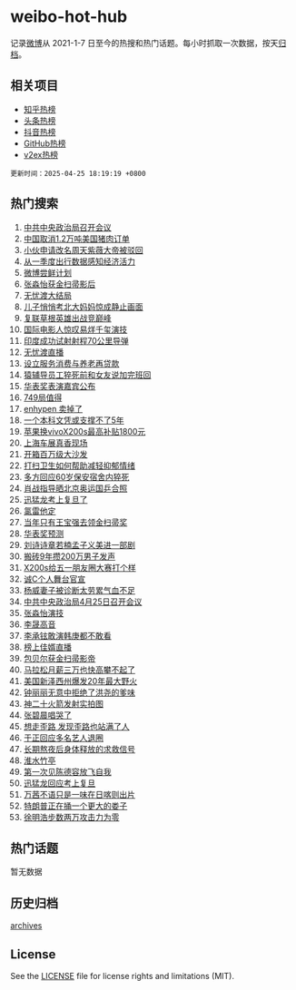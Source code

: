 # weibo-hot-hub

记录[微博](https://www.weibo.com)从 2021-1-7 日至今的热搜和热门话题。每小时抓取一次数据，按天[归档](archives)。

## 相关项目

- [知乎热榜](https://github.com/lonnyzhang423/zhihu-hot-hub)
- [头条热榜](https://github.com/lonnyzhang423/toutiao-hot-hub)
- [抖音热榜](https://github.com/lonnyzhang423/douyin-hot-hub)
- [GitHub热榜](https://github.com/lonnyzhang423/github-hot-hub)
- [v2ex热榜](https://github.com/lonnyzhang423/v2ex-hot-hub)


`更新时间：2025-04-25 18:19:19 +0800`

## 热门搜索

1. [中共中央政治局召开会议](https://m.weibo.cn/search?containerid=100103type%3D1%26t%3D10%26q%3D%23%E4%B8%AD%E5%85%B1%E4%B8%AD%E5%A4%AE%E6%94%BF%E6%B2%BB%E5%B1%80%E5%8F%AC%E5%BC%80%E4%BC%9A%E8%AE%AE%23&stream_entry_id=51&isnewpage=1&extparam=seat%3D1%26cate%3D10103%26q%3D%2523%25E4%25B8%25AD%25E5%2585%25B1%25E4%25B8%25AD%25E5%25A4%25AE%25E6%2594%25BF%25E6%25B2%25BB%25E5%25B1%2580%25E5%258F%25AC%25E5%25BC%2580%25E4%25BC%259A%25E8%25AE%25AE%2523%26dgr%3D0%26filter_type%3Drealtimehot%26stream_entry_id%3D51%26c_type%3D51%26pos%3D0%26display_time%3D1745576358%26pre_seqid%3D174557635816903312204124)
1. [中国取消1.2万吨美国猪肉订单](https://m.weibo.cn/search?containerid=100103type%3D1%26t%3D10%26q%3D%23%E4%B8%AD%E5%9B%BD%E5%8F%96%E6%B6%881.2%E4%B8%87%E5%90%A8%E7%BE%8E%E5%9B%BD%E7%8C%AA%E8%82%89%E8%AE%A2%E5%8D%95%23&stream_entry_id=31&isnewpage=1&extparam=seat%3D1%26filter_type%3Drealtimehot%26lcate%3D5001%26realpos%3D1%26band_rank%3D1%26cate%3D5001%26q%3D%2523%25E4%25B8%25AD%25E5%259B%25BD%25E5%258F%2596%25E6%25B6%25881.2%25E4%25B8%2587%25E5%2590%25A8%25E7%25BE%258E%25E5%259B%25BD%25E7%258C%25AA%25E8%2582%2589%25E8%25AE%25A2%25E5%258D%2595%2523%26dgr%3D0%26stream_entry_id%3D31%26pos%3D0%26c_type%3D31%26flag%3D2%26display_time%3D1745576358%26pre_seqid%3D174557635816903312204124)
1. [小伙申请改名周天紫薇大帝被驳回](https://m.weibo.cn/search?containerid=100103type%3D1%26t%3D10%26q%3D%23%E5%B0%8F%E4%BC%99%E7%94%B3%E8%AF%B7%E6%94%B9%E5%90%8D%E5%91%A8%E5%A4%A9%E7%B4%AB%E8%96%87%E5%A4%A7%E5%B8%9D%E8%A2%AB%E9%A9%B3%E5%9B%9E%23&stream_entry_id=31&isnewpage=1&extparam=seat%3D1%26filter_type%3Drealtimehot%26lcate%3D5001%26realpos%3D2%26band_rank%3D2%26cate%3D5001%26q%3D%2523%25E5%25B0%258F%25E4%25BC%2599%25E7%2594%25B3%25E8%25AF%25B7%25E6%2594%25B9%25E5%2590%258D%25E5%2591%25A8%25E5%25A4%25A9%25E7%25B4%25AB%25E8%2596%2587%25E5%25A4%25A7%25E5%25B8%259D%25E8%25A2%25AB%25E9%25A9%25B3%25E5%259B%259E%2523%26dgr%3D0%26stream_entry_id%3D31%26pos%3D1%26c_type%3D31%26flag%3D0%26display_time%3D1745576358%26pre_seqid%3D174557635816903312204124)
1. [从一季度出行数据感知经济活力](https://m.weibo.cn/search?containerid=100103type%3D1%26t%3D10%26q%3D%23%E4%BB%8E%E4%B8%80%E5%AD%A3%E5%BA%A6%E5%87%BA%E8%A1%8C%E6%95%B0%E6%8D%AE%E6%84%9F%E7%9F%A5%E7%BB%8F%E6%B5%8E%E6%B4%BB%E5%8A%9B%23&stream_entry_id=31&isnewpage=1&extparam=seat%3D1%26filter_type%3Drealtimehot%26lcate%3D5001%26realpos%3D3%26band_rank%3D3%26cate%3D5001%26q%3D%2523%25E4%25BB%258E%25E4%25B8%2580%25E5%25AD%25A3%25E5%25BA%25A6%25E5%2587%25BA%25E8%25A1%258C%25E6%2595%25B0%25E6%258D%25AE%25E6%2584%259F%25E7%259F%25A5%25E7%25BB%258F%25E6%25B5%258E%25E6%25B4%25BB%25E5%258A%259B%2523%26dgr%3D0%26stream_entry_id%3D31%26pos%3D2%26c_type%3D31%26flag%3D1%26display_time%3D1745576358%26pre_seqid%3D174557635816903312204124)
1. [微博尝鲜计划](https://m.weibo.cn/search?containerid=100103type%3D1%26t%3D10%26q%3D%23%E5%BE%AE%E5%8D%9A%E5%B0%9D%E9%B2%9C%E8%AE%A1%E5%88%92%23&stream_entry_id=31&isnewpage=1&extparam=seat%3D1%26filter_type%3Drealtimehot%26lcate%3D5001%26c_type%3D31%26band_rank%3D4%26cate%3D5001%26q%3D%2523%25E5%25BE%25AE%25E5%258D%259A%25E5%25B0%259D%25E9%25B2%259C%25E8%25AE%25A1%25E5%2588%2592%2523%26dgr%3D0%26is_ad_pos%3D1%26stream_entry_id%3D31%26pos%3D3%26adid%3D284134%26display_time%3D1745576358%26pre_seqid%3D174557635816903312204124)
1. [张淼怡获金扫帚影后](https://m.weibo.cn/search?containerid=100103type%3D1%26t%3D10%26q%3D%23%E5%BC%A0%E6%B7%BC%E6%80%A1%E8%8E%B7%E9%87%91%E6%89%AB%E5%B8%9A%E5%BD%B1%E5%90%8E%23&stream_entry_id=31&isnewpage=1&extparam=seat%3D1%26filter_type%3Drealtimehot%26lcate%3D5001%26realpos%3D4%26band_rank%3D4%26cate%3D5001%26q%3D%2523%25E5%25BC%25A0%25E6%25B7%25BC%25E6%2580%25A1%25E8%258E%25B7%25E9%2587%2591%25E6%2589%25AB%25E5%25B8%259A%25E5%25BD%25B1%25E5%2590%258E%2523%26dgr%3D0%26stream_entry_id%3D31%26pos%3D4%26c_type%3D31%26flag%3D2%26display_time%3D1745576358%26pre_seqid%3D174557635816903312204124)
1. [无忧渡大结局](https://m.weibo.cn/search?containerid=100103type%3D1%26t%3D10%26q%3D%E6%97%A0%E5%BF%A7%E6%B8%A1%E5%A4%A7%E7%BB%93%E5%B1%80&stream_entry_id=31&isnewpage=1&extparam=seat%3D1%26filter_type%3Drealtimehot%26lcate%3D5001%26realpos%3D5%26band_rank%3D5%26cate%3D5001%26q%3D%25E6%2597%25A0%25E5%25BF%25A7%25E6%25B8%25A1%25E5%25A4%25A7%25E7%25BB%2593%25E5%25B1%2580%26dgr%3D0%26stream_entry_id%3D31%26pos%3D5%26c_type%3D31%26flag%3D1%26display_time%3D1745576358%26pre_seqid%3D174557635816903312204124)
1. [儿子悄悄考北大妈妈惊成静止画面](https://m.weibo.cn/search?containerid=100103type%3D1%26t%3D10%26q%3D%23%E5%84%BF%E5%AD%90%E6%82%84%E6%82%84%E8%80%83%E5%8C%97%E5%A4%A7%E5%A6%88%E5%A6%88%E6%83%8A%E6%88%90%E9%9D%99%E6%AD%A2%E7%94%BB%E9%9D%A2%23&stream_entry_id=31&isnewpage=1&extparam=seat%3D1%26filter_type%3Drealtimehot%26lcate%3D5001%26realpos%3D6%26band_rank%3D6%26cate%3D5001%26q%3D%2523%25E5%2584%25BF%25E5%25AD%2590%25E6%2582%2584%25E6%2582%2584%25E8%2580%2583%25E5%258C%2597%25E5%25A4%25A7%25E5%25A6%2588%25E5%25A6%2588%25E6%2583%258A%25E6%2588%2590%25E9%259D%2599%25E6%25AD%25A2%25E7%2594%25BB%25E9%259D%25A2%2523%26dgr%3D0%26stream_entry_id%3D31%26pos%3D6%26c_type%3D31%26flag%3D2%26display_time%3D1745576358%26pre_seqid%3D174557635816903312204124)
1. [复联草根英雄出战竞巅峰](https://m.weibo.cn/search?containerid=100103type%3D1%26t%3D10%26q%3D%23%E5%A4%8D%E8%81%94%E8%8D%89%E6%A0%B9%E8%8B%B1%E9%9B%84%E5%87%BA%E6%88%98%E7%AB%9E%E5%B7%85%E5%B3%B0%23&stream_entry_id=31&isnewpage=1&extparam=seat%3D1%26filter_type%3Drealtimehot%26lcate%3D5001%26c_type%3D31%26band_rank%3D7%26cate%3D5001%26q%3D%2523%25E5%25A4%258D%25E8%2581%2594%25E8%258D%2589%25E6%25A0%25B9%25E8%258B%25B1%25E9%259B%2584%25E5%2587%25BA%25E6%2588%2598%25E7%25AB%259E%25E5%25B7%2585%25E5%25B3%25B0%2523%26dgr%3D0%26is_ad_pos%3D1%26stream_entry_id%3D31%26topic_ad%3D1%26adid%3D284008%26pos%3D7%26display_time%3D1745576358%26pre_seqid%3D174557635816903312204124)
1. [国际电影人惊叹易烊千玺演技](https://m.weibo.cn/search?containerid=100103type%3D1%26t%3D10%26q%3D%23%E5%9B%BD%E9%99%85%E7%94%B5%E5%BD%B1%E4%BA%BA%E6%83%8A%E5%8F%B9%E6%98%93%E7%83%8A%E5%8D%83%E7%8E%BA%E6%BC%94%E6%8A%80%23&stream_entry_id=31&isnewpage=1&extparam=seat%3D1%26filter_type%3Drealtimehot%26lcate%3D5001%26realpos%3D7%26band_rank%3D7%26cate%3D5001%26q%3D%2523%25E5%259B%25BD%25E9%2599%2585%25E7%2594%25B5%25E5%25BD%25B1%25E4%25BA%25BA%25E6%2583%258A%25E5%258F%25B9%25E6%2598%2593%25E7%2583%258A%25E5%258D%2583%25E7%258E%25BA%25E6%25BC%2594%25E6%258A%2580%2523%26dgr%3D0%26stream_entry_id%3D31%26pos%3D8%26c_type%3D31%26flag%3D1%26display_time%3D1745576358%26pre_seqid%3D174557635816903312204124)
1. [印度成功试射射程70公里导弹](https://m.weibo.cn/search?containerid=100103type%3D1%26t%3D10%26q%3D%23%E5%8D%B0%E5%BA%A6%E6%88%90%E5%8A%9F%E8%AF%95%E5%B0%84%E5%B0%84%E7%A8%8B70%E5%85%AC%E9%87%8C%E5%AF%BC%E5%BC%B9%23&stream_entry_id=31&isnewpage=1&extparam=seat%3D1%26filter_type%3Drealtimehot%26lcate%3D5001%26realpos%3D8%26band_rank%3D8%26cate%3D5001%26q%3D%2523%25E5%258D%25B0%25E5%25BA%25A6%25E6%2588%2590%25E5%258A%259F%25E8%25AF%2595%25E5%25B0%2584%25E5%25B0%2584%25E7%25A8%258B70%25E5%2585%25AC%25E9%2587%258C%25E5%25AF%25BC%25E5%25BC%25B9%2523%26dgr%3D0%26stream_entry_id%3D31%26pos%3D9%26c_type%3D31%26flag%3D1%26display_time%3D1745576358%26pre_seqid%3D174557635816903312204124)
1. [无忧渡直播](https://m.weibo.cn/search?containerid=100103type%3D1%26t%3D10%26q%3D%E6%97%A0%E5%BF%A7%E6%B8%A1%E7%9B%B4%E6%92%AD&stream_entry_id=31&isnewpage=1&extparam=seat%3D1%26filter_type%3Drealtimehot%26lcate%3D5001%26realpos%3D9%26band_rank%3D9%26cate%3D5001%26q%3D%25E6%2597%25A0%25E5%25BF%25A7%25E6%25B8%25A1%25E7%259B%25B4%25E6%2592%25AD%26dgr%3D0%26stream_entry_id%3D31%26pos%3D10%26c_type%3D31%26flag%3D1%26display_time%3D1745576358%26pre_seqid%3D174557635816903312204124)
1. [设立服务消费与养老再贷款](https://m.weibo.cn/search?containerid=100103type%3D1%26t%3D10%26q%3D%23%E8%AE%BE%E7%AB%8B%E6%9C%8D%E5%8A%A1%E6%B6%88%E8%B4%B9%E4%B8%8E%E5%85%BB%E8%80%81%E5%86%8D%E8%B4%B7%E6%AC%BE%23&stream_entry_id=31&isnewpage=1&extparam=seat%3D1%26filter_type%3Drealtimehot%26lcate%3D5001%26realpos%3D10%26band_rank%3D10%26cate%3D5001%26q%3D%2523%25E8%25AE%25BE%25E7%25AB%258B%25E6%259C%258D%25E5%258A%25A1%25E6%25B6%2588%25E8%25B4%25B9%25E4%25B8%258E%25E5%2585%25BB%25E8%2580%2581%25E5%2586%258D%25E8%25B4%25B7%25E6%25AC%25BE%2523%26dgr%3D0%26stream_entry_id%3D31%26pos%3D11%26c_type%3D31%26flag%3D0%26display_time%3D1745576358%26pre_seqid%3D174557635816903312204124)
1. [猿辅导员工猝死前和女友说加完班回](https://m.weibo.cn/search?containerid=100103type%3D1%26t%3D10%26q%3D%23%E7%8C%BF%E8%BE%85%E5%AF%BC%E5%91%98%E5%B7%A5%E7%8C%9D%E6%AD%BB%E5%89%8D%E5%92%8C%E5%A5%B3%E5%8F%8B%E8%AF%B4%E5%8A%A0%E5%AE%8C%E7%8F%AD%E5%9B%9E%23&stream_entry_id=31&isnewpage=1&extparam=seat%3D1%26filter_type%3Drealtimehot%26lcate%3D5001%26realpos%3D11%26band_rank%3D11%26cate%3D5001%26q%3D%2523%25E7%258C%25BF%25E8%25BE%2585%25E5%25AF%25BC%25E5%2591%2598%25E5%25B7%25A5%25E7%258C%259D%25E6%25AD%25BB%25E5%2589%258D%25E5%2592%258C%25E5%25A5%25B3%25E5%258F%258B%25E8%25AF%25B4%25E5%258A%25A0%25E5%25AE%258C%25E7%258F%25AD%25E5%259B%259E%2523%26dgr%3D0%26stream_entry_id%3D31%26pos%3D12%26c_type%3D31%26flag%3D2%26display_time%3D1745576358%26pre_seqid%3D174557635816903312204124)
1. [华表奖表演嘉宾公布](https://m.weibo.cn/search?containerid=100103type%3D1%26t%3D10%26q%3D%23%E5%8D%8E%E8%A1%A8%E5%A5%96%E8%A1%A8%E6%BC%94%E5%98%89%E5%AE%BE%E5%85%AC%E5%B8%83%23&stream_entry_id=31&isnewpage=1&extparam=seat%3D1%26filter_type%3Drealtimehot%26lcate%3D5001%26realpos%3D12%26band_rank%3D12%26cate%3D5001%26q%3D%2523%25E5%258D%258E%25E8%25A1%25A8%25E5%25A5%2596%25E8%25A1%25A8%25E6%25BC%2594%25E5%2598%2589%25E5%25AE%25BE%25E5%2585%25AC%25E5%25B8%2583%2523%26dgr%3D0%26stream_entry_id%3D31%26pos%3D13%26c_type%3D31%26flag%3D0%26display_time%3D1745576358%26pre_seqid%3D174557635816903312204124)
1. [749局值得](https://m.weibo.cn/search?containerid=100103type%3D1%26t%3D10%26q%3D749%E5%B1%80%E5%80%BC%E5%BE%97&stream_entry_id=31&isnewpage=1&extparam=seat%3D1%26filter_type%3Drealtimehot%26lcate%3D5001%26realpos%3D13%26band_rank%3D13%26cate%3D5001%26q%3D749%25E5%25B1%2580%25E5%2580%25BC%25E5%25BE%2597%26dgr%3D0%26stream_entry_id%3D31%26pos%3D14%26c_type%3D31%26flag%3D0%26display_time%3D1745576358%26pre_seqid%3D174557635816903312204124)
1. [enhypen 卖掉了](https://m.weibo.cn/search?containerid=100103type%3D1%26t%3D10%26q%3Denhypen+%E5%8D%96%E6%8E%89%E4%BA%86&stream_entry_id=31&isnewpage=1&extparam=seat%3D1%26filter_type%3Drealtimehot%26lcate%3D5001%26realpos%3D14%26band_rank%3D14%26cate%3D5001%26q%3Denhypen%2520%25E5%258D%2596%25E6%258E%2589%25E4%25BA%2586%26dgr%3D0%26stream_entry_id%3D31%26pos%3D15%26c_type%3D31%26flag%3D1%26display_time%3D1745576358%26pre_seqid%3D174557635816903312204124)
1. [一个本科文凭或支撑不了5年](https://m.weibo.cn/search?containerid=100103type%3D1%26t%3D10%26q%3D%23%E4%B8%80%E4%B8%AA%E6%9C%AC%E7%A7%91%E6%96%87%E5%87%AD%E6%88%96%E6%94%AF%E6%92%91%E4%B8%8D%E4%BA%865%E5%B9%B4%23&stream_entry_id=31&isnewpage=1&extparam=seat%3D1%26filter_type%3Drealtimehot%26lcate%3D5001%26realpos%3D15%26band_rank%3D15%26cate%3D5001%26q%3D%2523%25E4%25B8%2580%25E4%25B8%25AA%25E6%259C%25AC%25E7%25A7%2591%25E6%2596%2587%25E5%2587%25AD%25E6%2588%2596%25E6%2594%25AF%25E6%2592%2591%25E4%25B8%258D%25E4%25BA%25865%25E5%25B9%25B4%2523%26dgr%3D0%26stream_entry_id%3D31%26pos%3D16%26c_type%3D31%26flag%3D2%26display_time%3D1745576358%26pre_seqid%3D174557635816903312204124)
1. [苹果换vivoX200s最高补贴1800元](https://m.weibo.cn/search?containerid=100103type%3D1%26t%3D10%26q%3D%23%E8%8B%B9%E6%9E%9C%E6%8D%A2vivoX200s%E6%9C%80%E9%AB%98%E8%A1%A5%E8%B4%B41800%E5%85%83%23&stream_entry_id=31&isnewpage=1&extparam=seat%3D1%26filter_type%3Drealtimehot%26lcate%3D5001%26realpos%3D16%26band_rank%3D16%26cate%3D5001%26q%3D%2523%25E8%258B%25B9%25E6%259E%259C%25E6%258D%25A2vivoX200s%25E6%259C%2580%25E9%25AB%2598%25E8%25A1%25A5%25E8%25B4%25B41800%25E5%2585%2583%2523%26dgr%3D0%26stream_entry_id%3D31%26pos%3D17%26c_type%3D31%26flag%3D1%26display_time%3D1745576358%26pre_seqid%3D174557635816903312204124)
1. [上海车展真香现场](https://m.weibo.cn/search?containerid=100103type%3D1%26t%3D10%26q%3D%23%E4%B8%8A%E6%B5%B7%E8%BD%A6%E5%B1%95%E7%9C%9F%E9%A6%99%E7%8E%B0%E5%9C%BA%23&stream_entry_id=31&isnewpage=1&extparam=seat%3D1%26filter_type%3Drealtimehot%26lcate%3D5001%26realpos%3D17%26band_rank%3D17%26cate%3D5001%26q%3D%2523%25E4%25B8%258A%25E6%25B5%25B7%25E8%25BD%25A6%25E5%25B1%2595%25E7%259C%259F%25E9%25A6%2599%25E7%258E%25B0%25E5%259C%25BA%2523%26dgr%3D0%26stream_entry_id%3D31%26pos%3D18%26c_type%3D31%26flag%3D1%26display_time%3D1745576358%26pre_seqid%3D174557635816903312204124)
1. [开箱百万级大沙发](https://m.weibo.cn/search?containerid=100103type%3D1%26t%3D10%26q%3D%23%E5%BC%80%E7%AE%B1%E7%99%BE%E4%B8%87%E7%BA%A7%E5%A4%A7%E6%B2%99%E5%8F%91%23&stream_entry_id=31&isnewpage=1&extparam=seat%3D1%26filter_type%3Drealtimehot%26lcate%3D5001%26realpos%3D18%26band_rank%3D18%26cate%3D5001%26q%3D%2523%25E5%25BC%2580%25E7%25AE%25B1%25E7%2599%25BE%25E4%25B8%2587%25E7%25BA%25A7%25E5%25A4%25A7%25E6%25B2%2599%25E5%258F%2591%2523%26dgr%3D0%26stream_entry_id%3D31%26pos%3D19%26c_type%3D31%26flag%3D1%26display_time%3D1745576358%26pre_seqid%3D174557635816903312204124)
1. [打扫卫生如何帮助减轻抑郁情绪](https://m.weibo.cn/search?containerid=100103type%3D1%26t%3D10%26q%3D%E6%89%93%E6%89%AB%E5%8D%AB%E7%94%9F%E5%A6%82%E4%BD%95%E5%B8%AE%E5%8A%A9%E5%87%8F%E8%BD%BB%E6%8A%91%E9%83%81%E6%83%85%E7%BB%AA&stream_entry_id=31&isnewpage=1&extparam=seat%3D1%26is_ai_ask%3D1%26filter_type%3Drealtimehot%26lcate%3D5001%26realpos%3D19%26band_rank%3D19%26cate%3D5001%26q%3D%25E6%2589%2593%25E6%2589%25AB%25E5%258D%25AB%25E7%2594%259F%25E5%25A6%2582%25E4%25BD%2595%25E5%25B8%25AE%25E5%258A%25A9%25E5%2587%258F%25E8%25BD%25BB%25E6%258A%2591%25E9%2583%2581%25E6%2583%2585%25E7%25BB%25AA%26dgr%3D0%26stream_entry_id%3D31%26pos%3D20%26c_type%3D31%26flag%3D1%26display_time%3D1745576358%26pre_seqid%3D174557635816903312204124)
1. [多方回应60岁保安宿舍内猝死](https://m.weibo.cn/search?containerid=100103type%3D1%26t%3D10%26q%3D%E5%A4%9A%E6%96%B9%E5%9B%9E%E5%BA%9460%E5%B2%81%E4%BF%9D%E5%AE%89%E5%AE%BF%E8%88%8D%E5%86%85%E7%8C%9D%E6%AD%BB&stream_entry_id=31&isnewpage=1&extparam=seat%3D1%26filter_type%3Drealtimehot%26lcate%3D5001%26realpos%3D20%26band_rank%3D20%26cate%3D5001%26q%3D%25E5%25A4%259A%25E6%2596%25B9%25E5%259B%259E%25E5%25BA%259460%25E5%25B2%2581%25E4%25BF%259D%25E5%25AE%2589%25E5%25AE%25BF%25E8%2588%258D%25E5%2586%2585%25E7%258C%259D%25E6%25AD%25BB%26dgr%3D0%26stream_entry_id%3D31%26pos%3D21%26c_type%3D31%26flag%3D1%26display_time%3D1745576358%26pre_seqid%3D174557635816903312204124)
1. [肖战指导晒北京奥运国乒合照](https://m.weibo.cn/search?containerid=100103type%3D1%26t%3D10%26q%3D%23%E8%82%96%E6%88%98%E6%8C%87%E5%AF%BC%E6%99%92%E5%8C%97%E4%BA%AC%E5%A5%A5%E8%BF%90%E5%9B%BD%E4%B9%92%E5%90%88%E7%85%A7%23&stream_entry_id=31&isnewpage=1&extparam=seat%3D1%26filter_type%3Drealtimehot%26lcate%3D5001%26realpos%3D21%26band_rank%3D21%26cate%3D5001%26q%3D%2523%25E8%2582%2596%25E6%2588%2598%25E6%258C%2587%25E5%25AF%25BC%25E6%2599%2592%25E5%258C%2597%25E4%25BA%25AC%25E5%25A5%25A5%25E8%25BF%2590%25E5%259B%25BD%25E4%25B9%2592%25E5%2590%2588%25E7%2585%25A7%2523%26dgr%3D0%26stream_entry_id%3D31%26pos%3D22%26c_type%3D31%26flag%3D1%26display_time%3D1745576358%26pre_seqid%3D174557635816903312204124)
1. [迅猛龙考上复旦了](https://m.weibo.cn/search?containerid=100103type%3D1%26t%3D10%26q%3D%E8%BF%85%E7%8C%9B%E9%BE%99%E8%80%83%E4%B8%8A%E5%A4%8D%E6%97%A6%E4%BA%86&stream_entry_id=31&isnewpage=1&extparam=seat%3D1%26filter_type%3Drealtimehot%26lcate%3D5001%26realpos%3D22%26band_rank%3D22%26cate%3D5001%26q%3D%25E8%25BF%2585%25E7%258C%259B%25E9%25BE%2599%25E8%2580%2583%25E4%25B8%258A%25E5%25A4%258D%25E6%2597%25A6%25E4%25BA%2586%26dgr%3D0%26stream_entry_id%3D31%26pos%3D23%26c_type%3D31%26flag%3D2%26display_time%3D1745576358%26pre_seqid%3D174557635816903312204124)
1. [氯雷他定](https://m.weibo.cn/search?containerid=100103type%3D1%26t%3D10%26q%3D%E6%B0%AF%E9%9B%B7%E4%BB%96%E5%AE%9A&stream_entry_id=31&isnewpage=1&extparam=seat%3D1%26filter_type%3Drealtimehot%26lcate%3D5001%26realpos%3D23%26band_rank%3D23%26cate%3D5001%26q%3D%25E6%25B0%25AF%25E9%259B%25B7%25E4%25BB%2596%25E5%25AE%259A%26dgr%3D0%26stream_entry_id%3D31%26pos%3D24%26c_type%3D31%26flag%3D2%26display_time%3D1745576358%26pre_seqid%3D174557635816903312204124)
1. [当年只有王宝强去领金扫帚奖](https://m.weibo.cn/search?containerid=100103type%3D1%26t%3D10%26q%3D%E5%BD%93%E5%B9%B4%E5%8F%AA%E6%9C%89%E7%8E%8B%E5%AE%9D%E5%BC%BA%E5%8E%BB%E9%A2%86%E9%87%91%E6%89%AB%E5%B8%9A%E5%A5%96&stream_entry_id=31&isnewpage=1&extparam=seat%3D1%26filter_type%3Drealtimehot%26lcate%3D5001%26realpos%3D24%26band_rank%3D24%26cate%3D5001%26q%3D%25E5%25BD%2593%25E5%25B9%25B4%25E5%258F%25AA%25E6%259C%2589%25E7%258E%258B%25E5%25AE%259D%25E5%25BC%25BA%25E5%258E%25BB%25E9%25A2%2586%25E9%2587%2591%25E6%2589%25AB%25E5%25B8%259A%25E5%25A5%2596%26dgr%3D0%26stream_entry_id%3D31%26pos%3D25%26c_type%3D31%26flag%3D0%26display_time%3D1745576358%26pre_seqid%3D174557635816903312204124)
1. [华表奖预测](https://m.weibo.cn/search?containerid=100103type%3D1%26t%3D10%26q%3D%E5%8D%8E%E8%A1%A8%E5%A5%96%E9%A2%84%E6%B5%8B&stream_entry_id=31&isnewpage=1&extparam=seat%3D1%26filter_type%3Drealtimehot%26lcate%3D5001%26realpos%3D25%26band_rank%3D25%26cate%3D5001%26q%3D%25E5%258D%258E%25E8%25A1%25A8%25E5%25A5%2596%25E9%25A2%2584%25E6%25B5%258B%26dgr%3D0%26stream_entry_id%3D31%26pos%3D26%26c_type%3D31%26flag%3D0%26display_time%3D1745576358%26pre_seqid%3D174557635816903312204124)
1. [刘诗诗章若楠孟子义美进一部剧](https://m.weibo.cn/search?containerid=100103type%3D1%26t%3D10%26q%3D%E5%88%98%E8%AF%97%E8%AF%97%E7%AB%A0%E8%8B%A5%E6%A5%A0%E5%AD%9F%E5%AD%90%E4%B9%89%E7%BE%8E%E8%BF%9B%E4%B8%80%E9%83%A8%E5%89%A7&stream_entry_id=31&isnewpage=1&extparam=seat%3D1%26filter_type%3Drealtimehot%26lcate%3D5001%26realpos%3D26%26band_rank%3D26%26cate%3D5001%26q%3D%25E5%2588%2598%25E8%25AF%2597%25E8%25AF%2597%25E7%25AB%25A0%25E8%258B%25A5%25E6%25A5%25A0%25E5%25AD%259F%25E5%25AD%2590%25E4%25B9%2589%25E7%25BE%258E%25E8%25BF%259B%25E4%25B8%2580%25E9%2583%25A8%25E5%2589%25A7%26dgr%3D0%26stream_entry_id%3D31%26pos%3D27%26c_type%3D31%26flag%3D1%26display_time%3D1745576358%26pre_seqid%3D174557635816903312204124)
1. [搬砖9年攒200万男子发声](https://m.weibo.cn/search?containerid=100103type%3D1%26t%3D10%26q%3D%23%E6%90%AC%E7%A0%969%E5%B9%B4%E6%94%92200%E4%B8%87%E7%94%B7%E5%AD%90%E5%8F%91%E5%A3%B0%23&stream_entry_id=31&isnewpage=1&extparam=seat%3D1%26filter_type%3Drealtimehot%26lcate%3D5001%26realpos%3D27%26band_rank%3D27%26cate%3D5001%26q%3D%2523%25E6%2590%25AC%25E7%25A0%25969%25E5%25B9%25B4%25E6%2594%2592200%25E4%25B8%2587%25E7%2594%25B7%25E5%25AD%2590%25E5%258F%2591%25E5%25A3%25B0%2523%26dgr%3D0%26stream_entry_id%3D31%26pos%3D28%26c_type%3D31%26flag%3D0%26display_time%3D1745576358%26pre_seqid%3D174557635816903312204124)
1. [X200s给五一朋友圈大赛打个样](https://m.weibo.cn/search?containerid=100103type%3D1%26t%3D10%26q%3D%23X200s%E7%BB%99%E4%BA%94%E4%B8%80%E6%9C%8B%E5%8F%8B%E5%9C%88%E5%A4%A7%E8%B5%9B%E6%89%93%E4%B8%AA%E6%A0%B7%23&stream_entry_id=31&isnewpage=1&extparam=seat%3D1%26filter_type%3Drealtimehot%26lcate%3D5001%26realpos%3D28%26band_rank%3D28%26cate%3D5001%26q%3D%2523X200s%25E7%25BB%2599%25E4%25BA%2594%25E4%25B8%2580%25E6%259C%258B%25E5%258F%258B%25E5%259C%2588%25E5%25A4%25A7%25E8%25B5%259B%25E6%2589%2593%25E4%25B8%25AA%25E6%25A0%25B7%2523%26dgr%3D0%26stream_entry_id%3D31%26pos%3D29%26c_type%3D31%26flag%3D1%26display_time%3D1745576358%26pre_seqid%3D174557635816903312204124)
1. [诚C个人舞台官宣](https://m.weibo.cn/search?containerid=100103type%3D1%26t%3D10%26q%3D%23%E8%AF%9AC%E4%B8%AA%E4%BA%BA%E8%88%9E%E5%8F%B0%E5%AE%98%E5%AE%A3%23&stream_entry_id=31&isnewpage=1&extparam=seat%3D1%26filter_type%3Drealtimehot%26lcate%3D5001%26realpos%3D29%26band_rank%3D29%26cate%3D5001%26q%3D%2523%25E8%25AF%259AC%25E4%25B8%25AA%25E4%25BA%25BA%25E8%2588%259E%25E5%258F%25B0%25E5%25AE%2598%25E5%25AE%25A3%2523%26dgr%3D0%26stream_entry_id%3D31%26pos%3D30%26c_type%3D31%26flag%3D1%26display_time%3D1745576358%26pre_seqid%3D174557635816903312204124)
1. [杨威妻子被诊断太劳累气血不足](https://m.weibo.cn/search?containerid=100103type%3D1%26t%3D10%26q%3D%23%E6%9D%A8%E5%A8%81%E5%A6%BB%E5%AD%90%E8%A2%AB%E8%AF%8A%E6%96%AD%E5%A4%AA%E5%8A%B3%E7%B4%AF%E6%B0%94%E8%A1%80%E4%B8%8D%E8%B6%B3%23&stream_entry_id=31&isnewpage=1&extparam=seat%3D1%26filter_type%3Drealtimehot%26lcate%3D5001%26realpos%3D30%26band_rank%3D30%26cate%3D5001%26q%3D%2523%25E6%259D%25A8%25E5%25A8%2581%25E5%25A6%25BB%25E5%25AD%2590%25E8%25A2%25AB%25E8%25AF%258A%25E6%2596%25AD%25E5%25A4%25AA%25E5%258A%25B3%25E7%25B4%25AF%25E6%25B0%2594%25E8%25A1%2580%25E4%25B8%258D%25E8%25B6%25B3%2523%26dgr%3D0%26stream_entry_id%3D31%26pos%3D31%26c_type%3D31%26flag%3D0%26display_time%3D1745576358%26pre_seqid%3D174557635816903312204124)
1. [中共中央政治局4月25日召开会议](https://m.weibo.cn/search?containerid=100103type%3D1%26t%3D10%26q%3D%23%E4%B8%AD%E5%85%B1%E4%B8%AD%E5%A4%AE%E6%94%BF%E6%B2%BB%E5%B1%804%E6%9C%8825%E6%97%A5%E5%8F%AC%E5%BC%80%E4%BC%9A%E8%AE%AE%23&stream_entry_id=31&isnewpage=1&extparam=seat%3D1%26filter_type%3Drealtimehot%26lcate%3D5001%26realpos%3D31%26band_rank%3D31%26cate%3D5001%26q%3D%2523%25E4%25B8%25AD%25E5%2585%25B1%25E4%25B8%25AD%25E5%25A4%25AE%25E6%2594%25BF%25E6%25B2%25BB%25E5%25B1%25804%25E6%259C%258825%25E6%2597%25A5%25E5%258F%25AC%25E5%25BC%2580%25E4%25BC%259A%25E8%25AE%25AE%2523%26dgr%3D0%26stream_entry_id%3D31%26pos%3D32%26c_type%3D31%26flag%3D0%26display_time%3D1745576358%26pre_seqid%3D174557635816903312204124)
1. [张淼怡演技](https://m.weibo.cn/search?containerid=100103type%3D1%26t%3D10%26q%3D%E5%BC%A0%E6%B7%BC%E6%80%A1%E6%BC%94%E6%8A%80&stream_entry_id=31&isnewpage=1&extparam=seat%3D1%26filter_type%3Drealtimehot%26lcate%3D5001%26realpos%3D32%26band_rank%3D32%26cate%3D5001%26q%3D%25E5%25BC%25A0%25E6%25B7%25BC%25E6%2580%25A1%25E6%25BC%2594%25E6%258A%2580%26dgr%3D0%26stream_entry_id%3D31%26pos%3D33%26c_type%3D31%26flag%3D0%26display_time%3D1745576358%26pre_seqid%3D174557635816903312204124)
1. [李晟高音](https://m.weibo.cn/search?containerid=100103type%3D1%26t%3D10%26q%3D%23%E6%9D%8E%E6%99%9F%E9%AB%98%E9%9F%B3%23&stream_entry_id=31&isnewpage=1&extparam=seat%3D1%26filter_type%3Drealtimehot%26lcate%3D5001%26realpos%3D33%26band_rank%3D33%26cate%3D5001%26q%3D%2523%25E6%259D%258E%25E6%2599%259F%25E9%25AB%2598%25E9%259F%25B3%2523%26dgr%3D0%26stream_entry_id%3D31%26pos%3D34%26c_type%3D31%26flag%3D1%26display_time%3D1745576358%26pre_seqid%3D174557635816903312204124)
1. [李承铉敢演韩庚都不敢看](https://m.weibo.cn/search?containerid=100103type%3D1%26t%3D10%26q%3D%E6%9D%8E%E6%89%BF%E9%93%89%E6%95%A2%E6%BC%94%E9%9F%A9%E5%BA%9A%E9%83%BD%E4%B8%8D%E6%95%A2%E7%9C%8B&stream_entry_id=31&isnewpage=1&extparam=seat%3D1%26filter_type%3Drealtimehot%26lcate%3D5001%26realpos%3D34%26band_rank%3D34%26cate%3D5001%26q%3D%25E6%259D%258E%25E6%2589%25BF%25E9%2593%2589%25E6%2595%25A2%25E6%25BC%2594%25E9%259F%25A9%25E5%25BA%259A%25E9%2583%25BD%25E4%25B8%258D%25E6%2595%25A2%25E7%259C%258B%26dgr%3D0%26stream_entry_id%3D31%26pos%3D35%26c_type%3D31%26flag%3D1%26display_time%3D1745576358%26pre_seqid%3D174557635816903312204124)
1. [榜上佳婿直播](https://m.weibo.cn/search?containerid=100103type%3D1%26t%3D10%26q%3D%E6%A6%9C%E4%B8%8A%E4%BD%B3%E5%A9%BF%E7%9B%B4%E6%92%AD&stream_entry_id=31&isnewpage=1&extparam=seat%3D1%26filter_type%3Drealtimehot%26lcate%3D5001%26realpos%3D35%26band_rank%3D35%26cate%3D5001%26q%3D%25E6%25A6%259C%25E4%25B8%258A%25E4%25BD%25B3%25E5%25A9%25BF%25E7%259B%25B4%25E6%2592%25AD%26dgr%3D0%26stream_entry_id%3D31%26pos%3D36%26c_type%3D31%26flag%3D1%26display_time%3D1745576358%26pre_seqid%3D174557635816903312204124)
1. [包贝尔获金扫帚影帝](https://m.weibo.cn/search?containerid=100103type%3D1%26t%3D10%26q%3D%23%E5%8C%85%E8%B4%9D%E5%B0%94%E8%8E%B7%E9%87%91%E6%89%AB%E5%B8%9A%E5%BD%B1%E5%B8%9D%23&stream_entry_id=31&isnewpage=1&extparam=seat%3D1%26filter_type%3Drealtimehot%26lcate%3D5001%26realpos%3D36%26band_rank%3D36%26cate%3D5001%26q%3D%2523%25E5%258C%2585%25E8%25B4%259D%25E5%25B0%2594%25E8%258E%25B7%25E9%2587%2591%25E6%2589%25AB%25E5%25B8%259A%25E5%25BD%25B1%25E5%25B8%259D%2523%26dgr%3D0%26stream_entry_id%3D31%26pos%3D37%26c_type%3D31%26flag%3D0%26display_time%3D1745576358%26pre_seqid%3D174557635816903312204124)
1. [马拉松月薪三万也快高攀不起了](https://m.weibo.cn/search?containerid=100103type%3D1%26t%3D10%26q%3D%23%E9%A9%AC%E6%8B%89%E6%9D%BE%E6%9C%88%E8%96%AA%E4%B8%89%E4%B8%87%E4%B9%9F%E5%BF%AB%E9%AB%98%E6%94%80%E4%B8%8D%E8%B5%B7%E4%BA%86%23&stream_entry_id=31&isnewpage=1&extparam=seat%3D1%26filter_type%3Drealtimehot%26lcate%3D5001%26realpos%3D37%26band_rank%3D37%26cate%3D5001%26q%3D%2523%25E9%25A9%25AC%25E6%258B%2589%25E6%259D%25BE%25E6%259C%2588%25E8%2596%25AA%25E4%25B8%2589%25E4%25B8%2587%25E4%25B9%259F%25E5%25BF%25AB%25E9%25AB%2598%25E6%2594%2580%25E4%25B8%258D%25E8%25B5%25B7%25E4%25BA%2586%2523%26dgr%3D0%26stream_entry_id%3D31%26pos%3D38%26c_type%3D31%26flag%3D0%26display_time%3D1745576358%26pre_seqid%3D174557635816903312204124)
1. [美国新泽西州爆发20年最大野火](https://m.weibo.cn/search?containerid=100103type%3D1%26t%3D10%26q%3D%23%E7%BE%8E%E5%9B%BD%E6%96%B0%E6%B3%BD%E8%A5%BF%E5%B7%9E%E7%88%86%E5%8F%9120%E5%B9%B4%E6%9C%80%E5%A4%A7%E9%87%8E%E7%81%AB%23&stream_entry_id=31&isnewpage=1&extparam=seat%3D1%26filter_type%3Drealtimehot%26lcate%3D5001%26realpos%3D38%26band_rank%3D38%26cate%3D5001%26q%3D%2523%25E7%25BE%258E%25E5%259B%25BD%25E6%2596%25B0%25E6%25B3%25BD%25E8%25A5%25BF%25E5%25B7%259E%25E7%2588%2586%25E5%258F%259120%25E5%25B9%25B4%25E6%259C%2580%25E5%25A4%25A7%25E9%2587%258E%25E7%2581%25AB%2523%26dgr%3D0%26stream_entry_id%3D31%26pos%3D39%26c_type%3D31%26flag%3D1%26display_time%3D1745576358%26pre_seqid%3D174557635816903312204124)
1. [钟丽丽无意中拒绝了洪尧的爹味](https://m.weibo.cn/search?containerid=100103type%3D1%26t%3D10%26q%3D%E9%92%9F%E4%B8%BD%E4%B8%BD%E6%97%A0%E6%84%8F%E4%B8%AD%E6%8B%92%E7%BB%9D%E4%BA%86%E6%B4%AA%E5%B0%A7%E7%9A%84%E7%88%B9%E5%91%B3&stream_entry_id=31&isnewpage=1&extparam=seat%3D1%26filter_type%3Drealtimehot%26lcate%3D5001%26realpos%3D39%26band_rank%3D39%26cate%3D5001%26q%3D%25E9%2592%259F%25E4%25B8%25BD%25E4%25B8%25BD%25E6%2597%25A0%25E6%2584%258F%25E4%25B8%25AD%25E6%258B%2592%25E7%25BB%259D%25E4%25BA%2586%25E6%25B4%25AA%25E5%25B0%25A7%25E7%259A%2584%25E7%2588%25B9%25E5%2591%25B3%26dgr%3D0%26stream_entry_id%3D31%26pos%3D40%26c_type%3D31%26flag%3D0%26display_time%3D1745576358%26pre_seqid%3D174557635816903312204124)
1. [神二十火箭发射实拍图](https://m.weibo.cn/search?containerid=100103type%3D1%26t%3D10%26q%3D%E7%A5%9E%E4%BA%8C%E5%8D%81%E7%81%AB%E7%AE%AD%E5%8F%91%E5%B0%84%E5%AE%9E%E6%8B%8D%E5%9B%BE&stream_entry_id=31&isnewpage=1&extparam=seat%3D1%26filter_type%3Drealtimehot%26lcate%3D5001%26realpos%3D40%26band_rank%3D40%26cate%3D5001%26q%3D%25E7%25A5%259E%25E4%25BA%258C%25E5%258D%2581%25E7%2581%25AB%25E7%25AE%25AD%25E5%258F%2591%25E5%25B0%2584%25E5%25AE%259E%25E6%258B%258D%25E5%259B%25BE%26dgr%3D0%26stream_entry_id%3D31%26pos%3D41%26c_type%3D31%26flag%3D1%26display_time%3D1745576358%26pre_seqid%3D174557635816903312204124)
1. [张碧晨唱哭了](https://m.weibo.cn/search?containerid=100103type%3D1%26t%3D10%26q%3D%E5%BC%A0%E7%A2%A7%E6%99%A8%E5%94%B1%E5%93%AD%E4%BA%86&stream_entry_id=31&isnewpage=1&extparam=seat%3D1%26filter_type%3Drealtimehot%26lcate%3D5001%26realpos%3D41%26band_rank%3D41%26cate%3D5001%26q%3D%25E5%25BC%25A0%25E7%25A2%25A7%25E6%2599%25A8%25E5%2594%25B1%25E5%2593%25AD%25E4%25BA%2586%26dgr%3D0%26stream_entry_id%3D31%26pos%3D42%26c_type%3D31%26flag%3D1%26display_time%3D1745576358%26pre_seqid%3D174557635816903312204124)
1. [想走歪路 发现歪路也站满了人](https://m.weibo.cn/search?containerid=100103type%3D1%26t%3D10%26q%3D%E6%83%B3%E8%B5%B0%E6%AD%AA%E8%B7%AF+%E5%8F%91%E7%8E%B0%E6%AD%AA%E8%B7%AF%E4%B9%9F%E7%AB%99%E6%BB%A1%E4%BA%86%E4%BA%BA&stream_entry_id=31&isnewpage=1&extparam=seat%3D1%26filter_type%3Drealtimehot%26lcate%3D5001%26realpos%3D42%26band_rank%3D42%26cate%3D5001%26q%3D%25E6%2583%25B3%25E8%25B5%25B0%25E6%25AD%25AA%25E8%25B7%25AF%2520%25E5%258F%2591%25E7%258E%25B0%25E6%25AD%25AA%25E8%25B7%25AF%25E4%25B9%259F%25E7%25AB%2599%25E6%25BB%25A1%25E4%25BA%2586%25E4%25BA%25BA%26dgr%3D0%26stream_entry_id%3D31%26pos%3D43%26c_type%3D31%26flag%3D1%26display_time%3D1745576358%26pre_seqid%3D174557635816903312204124)
1. [于正回应多名艺人退圈](https://m.weibo.cn/search?containerid=100103type%3D1%26t%3D10%26q%3D%23%E4%BA%8E%E6%AD%A3%E5%9B%9E%E5%BA%94%E5%A4%9A%E5%90%8D%E8%89%BA%E4%BA%BA%E9%80%80%E5%9C%88%23&stream_entry_id=31&isnewpage=1&extparam=seat%3D1%26filter_type%3Drealtimehot%26lcate%3D5001%26realpos%3D43%26band_rank%3D43%26cate%3D5001%26q%3D%2523%25E4%25BA%258E%25E6%25AD%25A3%25E5%259B%259E%25E5%25BA%2594%25E5%25A4%259A%25E5%2590%258D%25E8%2589%25BA%25E4%25BA%25BA%25E9%2580%2580%25E5%259C%2588%2523%26dgr%3D0%26stream_entry_id%3D31%26pos%3D44%26c_type%3D31%26flag%3D0%26display_time%3D1745576358%26pre_seqid%3D174557635816903312204124)
1. [长期熬夜后身体释放的求救信号](https://m.weibo.cn/search?containerid=100103type%3D1%26t%3D10%26q%3D%23%E9%95%BF%E6%9C%9F%E7%86%AC%E5%A4%9C%E5%90%8E%E8%BA%AB%E4%BD%93%E9%87%8A%E6%94%BE%E7%9A%84%E6%B1%82%E6%95%91%E4%BF%A1%E5%8F%B7%23&stream_entry_id=31&isnewpage=1&extparam=seat%3D1%26filter_type%3Drealtimehot%26lcate%3D5001%26realpos%3D44%26band_rank%3D44%26cate%3D5001%26q%3D%2523%25E9%2595%25BF%25E6%259C%259F%25E7%2586%25AC%25E5%25A4%259C%25E5%2590%258E%25E8%25BA%25AB%25E4%25BD%2593%25E9%2587%258A%25E6%2594%25BE%25E7%259A%2584%25E6%25B1%2582%25E6%2595%2591%25E4%25BF%25A1%25E5%258F%25B7%2523%26dgr%3D0%26stream_entry_id%3D31%26pos%3D45%26c_type%3D31%26flag%3D0%26display_time%3D1745576358%26pre_seqid%3D174557635816903312204124)
1. [淮水竹亭](https://m.weibo.cn/search?containerid=100103type%3D1%26t%3D10%26q%3D%E6%B7%AE%E6%B0%B4%E7%AB%B9%E4%BA%AD&stream_entry_id=31&isnewpage=1&extparam=seat%3D1%26filter_type%3Drealtimehot%26lcate%3D5001%26realpos%3D45%26band_rank%3D45%26cate%3D5001%26q%3D%25E6%25B7%25AE%25E6%25B0%25B4%25E7%25AB%25B9%25E4%25BA%25AD%26dgr%3D0%26stream_entry_id%3D31%26pos%3D46%26c_type%3D31%26flag%3D0%26display_time%3D1745576358%26pre_seqid%3D174557635816903312204124)
1. [第一次见陈德容放飞自我](https://m.weibo.cn/search?containerid=100103type%3D1%26t%3D10%26q%3D%E7%AC%AC%E4%B8%80%E6%AC%A1%E8%A7%81%E9%99%88%E5%BE%B7%E5%AE%B9%E6%94%BE%E9%A3%9E%E8%87%AA%E6%88%91&stream_entry_id=31&isnewpage=1&extparam=seat%3D1%26filter_type%3Drealtimehot%26lcate%3D5001%26realpos%3D46%26band_rank%3D46%26cate%3D5001%26q%3D%25E7%25AC%25AC%25E4%25B8%2580%25E6%25AC%25A1%25E8%25A7%2581%25E9%2599%2588%25E5%25BE%25B7%25E5%25AE%25B9%25E6%2594%25BE%25E9%25A3%259E%25E8%2587%25AA%25E6%2588%2591%26dgr%3D0%26stream_entry_id%3D31%26pos%3D47%26c_type%3D31%26flag%3D1%26display_time%3D1745576358%26pre_seqid%3D174557635816903312204124)
1. [迅猛龙回应考上复旦](https://m.weibo.cn/search?containerid=100103type%3D1%26t%3D10%26q%3D%23%E8%BF%85%E7%8C%9B%E9%BE%99%E5%9B%9E%E5%BA%94%E8%80%83%E4%B8%8A%E5%A4%8D%E6%97%A6%23&stream_entry_id=31&isnewpage=1&extparam=seat%3D1%26filter_type%3Drealtimehot%26lcate%3D5001%26realpos%3D47%26band_rank%3D47%26cate%3D5001%26q%3D%2523%25E8%25BF%2585%25E7%258C%259B%25E9%25BE%2599%25E5%259B%259E%25E5%25BA%2594%25E8%2580%2583%25E4%25B8%258A%25E5%25A4%258D%25E6%2597%25A6%2523%26dgr%3D0%26stream_entry_id%3D31%26pos%3D48%26c_type%3D31%26flag%3D0%26display_time%3D1745576358%26pre_seqid%3D174557635816903312204124)
1. [万茜不语只是一味在日喀则出片](https://m.weibo.cn/search?containerid=100103type%3D1%26t%3D10%26q%3D%E4%B8%87%E8%8C%9C%E4%B8%8D%E8%AF%AD%E5%8F%AA%E6%98%AF%E4%B8%80%E5%91%B3%E5%9C%A8%E6%97%A5%E5%96%80%E5%88%99%E5%87%BA%E7%89%87&stream_entry_id=31&isnewpage=1&extparam=seat%3D1%26filter_type%3Drealtimehot%26lcate%3D5001%26realpos%3D48%26band_rank%3D48%26cate%3D5001%26q%3D%25E4%25B8%2587%25E8%258C%259C%25E4%25B8%258D%25E8%25AF%25AD%25E5%258F%25AA%25E6%2598%25AF%25E4%25B8%2580%25E5%2591%25B3%25E5%259C%25A8%25E6%2597%25A5%25E5%2596%2580%25E5%2588%2599%25E5%2587%25BA%25E7%2589%2587%26dgr%3D0%26stream_entry_id%3D31%26pos%3D49%26c_type%3D31%26flag%3D1%26display_time%3D1745576358%26pre_seqid%3D174557635816903312204124)
1. [特朗普正在捅一个更大的娄子](https://m.weibo.cn/search?containerid=100103type%3D1%26t%3D10%26q%3D%E7%89%B9%E6%9C%97%E6%99%AE%E6%AD%A3%E5%9C%A8%E6%8D%85%E4%B8%80%E4%B8%AA%E6%9B%B4%E5%A4%A7%E7%9A%84%E5%A8%84%E5%AD%90&stream_entry_id=31&isnewpage=1&extparam=seat%3D1%26filter_type%3Drealtimehot%26lcate%3D5001%26realpos%3D49%26band_rank%3D49%26cate%3D5001%26q%3D%25E7%2589%25B9%25E6%259C%2597%25E6%2599%25AE%25E6%25AD%25A3%25E5%259C%25A8%25E6%258D%2585%25E4%25B8%2580%25E4%25B8%25AA%25E6%259B%25B4%25E5%25A4%25A7%25E7%259A%2584%25E5%25A8%2584%25E5%25AD%2590%26dgr%3D0%26stream_entry_id%3D31%26pos%3D50%26c_type%3D31%26flag%3D0%26display_time%3D1745576358%26pre_seqid%3D174557635816903312204124)
1. [徐明浩步数两万攻击力为零](https://m.weibo.cn/search?containerid=100103type%3D1%26t%3D10%26q%3D%E5%BE%90%E6%98%8E%E6%B5%A9%E6%AD%A5%E6%95%B0%E4%B8%A4%E4%B8%87%E6%94%BB%E5%87%BB%E5%8A%9B%E4%B8%BA%E9%9B%B6&stream_entry_id=31&isnewpage=1&extparam=seat%3D1%26filter_type%3Drealtimehot%26lcate%3D5001%26realpos%3D50%26band_rank%3D50%26cate%3D5001%26q%3D%25E5%25BE%2590%25E6%2598%258E%25E6%25B5%25A9%25E6%25AD%25A5%25E6%2595%25B0%25E4%25B8%25A4%25E4%25B8%2587%25E6%2594%25BB%25E5%2587%25BB%25E5%258A%259B%25E4%25B8%25BA%25E9%259B%25B6%26dgr%3D0%26stream_entry_id%3D31%26pos%3D51%26c_type%3D31%26flag%3D1%26display_time%3D1745576358%26pre_seqid%3D174557635816903312204124)

## 热门话题

暂无数据

## 历史归档

[archives](archives)

## License

See the [LICENSE](LICENSE) file for license rights and limitations (MIT).
